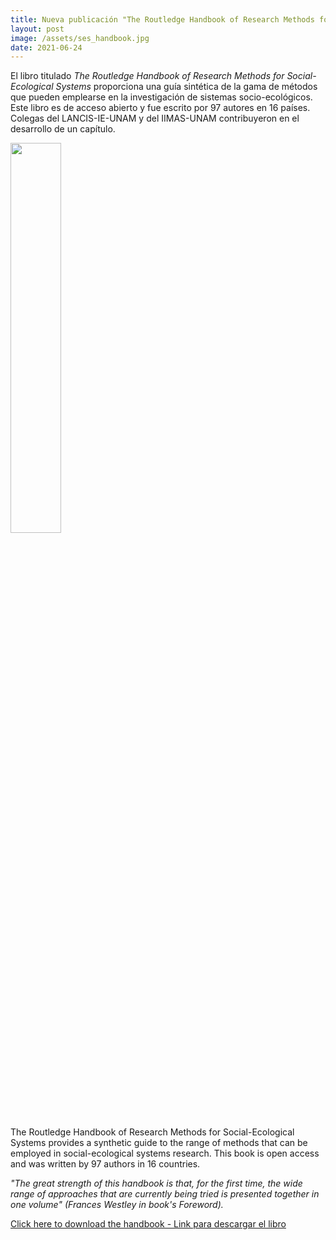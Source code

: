 ```yaml
---
title: Nueva publicación "The Routledge Handbook of Research Methods for Social-Ecological Systems"
layout: post
image: /assets/ses_handbook.jpg
date: 2021-06-24
---
```


El libro titulado _The Routledge Handbook of Research Methods for Social-Ecological Systems_ proporciona una guía sintética de la gama de métodos que pueden emplearse en la investigación de sistemas socio-ecológicos. Este libro es de acceso abierto y fue escrito por 97 autores en 16 países. Colegas del LANCIS-IE-UNAM y del IIMAS-UNAM contribuyeron en el desarrollo de un capítulo.


<img src="/assets/ses_handbook.jpg" width="40%" />

The Routledge Handbook of Research Methods for Social-Ecological
Systems provides a synthetic guide to the range of methods that can be
employed in social-ecological systems research. 
This book is open access and was written by 97 authors in 16 countries.

_"The great strength of this handbook is that, for the first time, the
wide range of approaches that are currently being tried is presented
together in one volume" (Frances Westley in book's Foreword)._


[Click here to download the handbook - Link para descargar el libro](https://doi.org/10.4324/9781003021339)
